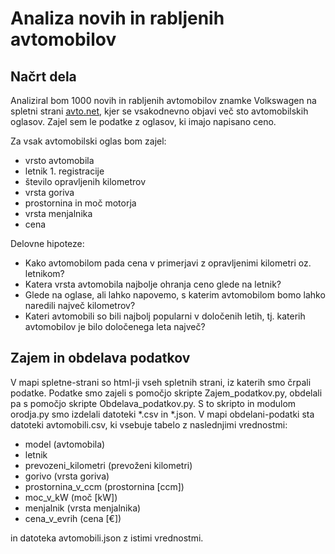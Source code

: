# Analiza novih in rabljenih avtomobilov

## Načrt dela

Analiziral bom 1000 novih in rabljenih avtomobilov znamke Volkswagen na spletni 
strani [avto.net](https://www.avto.net/Ads/results.asp?znamka=Volkswagen), kjer se
vsakodnevno objavi več sto avtomobilskih oglasov. Zajel sem le podatke z oglasov,
ki imajo napisano ceno.

Za vsak avtomobilski oglas bom zajel:
* vrsto avtomobila
* letnik 1. registracije
* število opravljenih kilometrov
* vrsta goriva
* prostornina in moč motorja
* vrsta menjalnika
* cena

Delovne hipoteze:
* Kako avtomobilom pada cena v primerjavi z opravljenimi kilometri oz. letnikom?
* Katera vrsta avtomobila najbolje ohranja ceno glede na letnik?
* Glede na oglase, ali lahko napovemo, s katerim avtomobilom bomo lahko naredili
največ kilometrov?
* Kateri avtomobili so bili najbolj popularni v določenih letih, tj. katerih
avtomobilov je bilo določenega leta največ?

## Zajem in obdelava podatkov

V mapi spletne-strani so html-ji vseh spletnih strani, iz katerih smo črpali podatke. Podatke smo zajeli s pomočjo skripte Zajem_podatkov.py, obdelali pa s pomočjo skripte Obdelava_podatkov.py. S to skripto in modulom orodja.py smo izdelali datoteki *.csv in *.json. V mapi obdelani-podatki sta datoteki avtomobili.csv, ki vsebuje tabelo z naslednjimi vrednostmi:
* model (avtomobila)
* letnik
* prevozeni_kilometri (prevoženi kilometri)
* gorivo (vrsta goriva)
* prostornina_v_ccm (prostornina \[ccm\])
* moc_v_kW (moč \[kW\])
* menjalnik (vrsta menjalnika)
* cena_v_evrih (cena \[€\])

in datoteka avtomobili.json z istimi vrednostmi.
